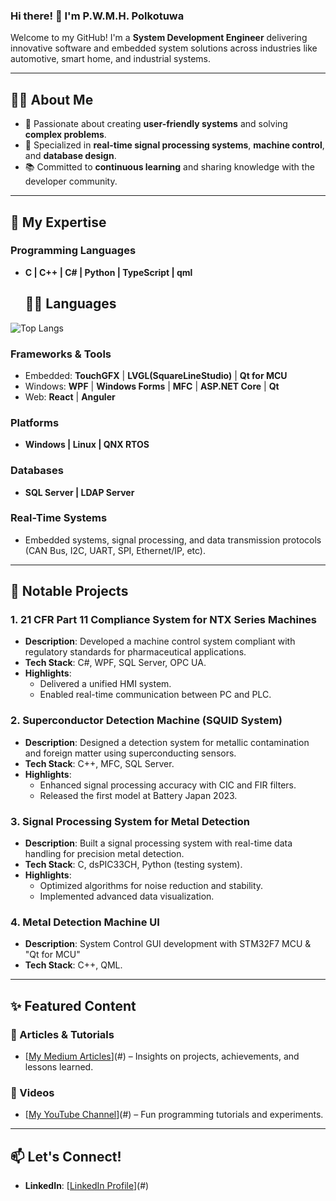 ### Hi there! 👋 I'm P.W.M.H. Polkotuwa

Welcome to my GitHub! I'm a **System Development Engineer**  delivering innovative software and embedded system solutions across industries like automotive, smart home, and industrial systems.  

---

## 👨‍💻 About Me  
- 🌟 Passionate about creating **user-friendly systems** and solving **complex problems**.  
- 🎯 Specialized in **real-time signal processing systems**, **machine control**, and **database design**.  
- 📚 Committed to **continuous learning** and sharing knowledge with the developer community.

---

## 🚀 My Expertise  
### Programming Languages  
- **C | C++ | C# | Python | TypeScript | qml**
  ## 🧑‍💻 Languages
![Top Langs](https://github-readme-stats.vercel.app/api/top-langs/?username=madhawapolkotuwa&layout=compact)
### Frameworks & Tools  
- Embedded: **TouchGFX** | **LVGL(SquareLineStudio)** | **Qt for MCU**
- Windows:  **WPF** | **Windows Forms** | **MFC** | **ASP.NET Core** | **Qt**
- Web:  **React** | **Anguler**
### Platforms  
- **Windows | Linux | QNX RTOS**  
### Databases  
- **SQL Server | LDAP Server**  
### Real-Time Systems  
- Embedded systems, signal processing, and data transmission protocols (CAN Bus, I2C, UART, SPI, Ethernet/IP, etc).  

---

## 📂 Notable Projects  
### 1. **21 CFR Part 11 Compliance System for NTX Series Machines**  
- **Description**: Developed a machine control system compliant with regulatory standards for pharmaceutical applications.  
- **Tech Stack**: C#, WPF, SQL Server, OPC UA.  
- **Highlights**:  
  - Delivered a unified HMI system.  
  - Enabled real-time communication between PC and PLC.

### 2. **Superconductor Detection Machine (SQUID System)**  
- **Description**: Designed a detection system for metallic contamination and foreign matter using superconducting sensors.  
- **Tech Stack**: C++, MFC, SQL Server.  
- **Highlights**:  
  - Enhanced signal processing accuracy with CIC and FIR filters.  
  - Released the first model at Battery Japan 2023.

### 3. **Signal Processing System for Metal Detection**  
- **Description**: Built a signal processing system with real-time data handling for precision metal detection.  
- **Tech Stack**: C, dsPIC33CH, Python (testing system).  
- **Highlights**:  
  - Optimized algorithms for noise reduction and stability.  
  - Implemented advanced data visualization.

### 4. **Metal Detection Machine UI**
- **Description**: System Control GUI development with STM32F7 MCU & "Qt for MCU"
- **Tech Stack**: C++, QML.
---

## ✨ Featured Content  
### 📖 Articles & Tutorials  
- [[My Medium Articles](https://medium.com/@madhawapolkotuwa)](#) – Insights on projects, achievements, and lessons learned.  
### 🎥 Videos  
- [[My YouTube Channel](https://www.youtube.com/@MP-Coding)](#) – Fun programming tutorials and experiments.  

---
## 📫 Let's Connect!  
- **LinkedIn**: [[LinkedIn Profile](https://www.linkedin.com/in/madhawa-polkotuwa/)](#)  


